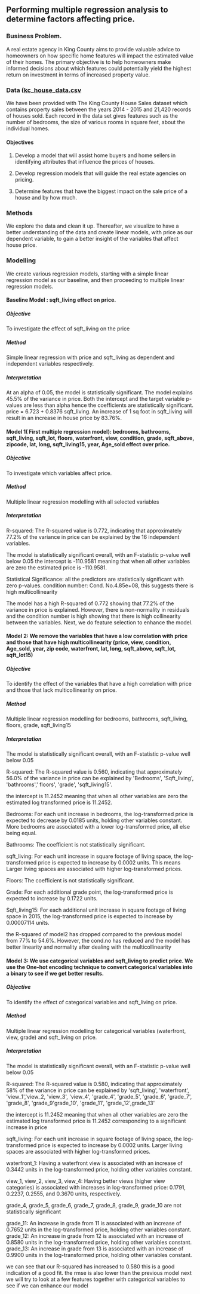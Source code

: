 ## Performing multiple regression analysis to determine factors affecting price.
### Business Problem.
A real estate agency in King County aims to provide valuable advice to homeowners on how specific home features will impact the estimated value of their homes. The primary objective is to help homeowners make informed decisions about which features could potentially yield the highest return on investment in terms of increased property value.

### Data ([kc_house_data.csv](./data/kc_house_data.csv)
We have been provided with The King County House Sales dataset which contains property sales between the years 2014 - 2015 and 21,420 records of houses sold. Each record in the data set gives features such as the number of bedrooms, the size of various rooms in square feet, about the individual homes.
 #### Objectives
1. Develop a model that will assist home buyers and home sellers in identifying attributes that influence the prices of houses.

2. Develop regression models that will guide the real estate agencies on pricing.

3. Determine features that have the biggest impact on the sale price of a house and by how much.

### Methods
We explore the data and clean it up. Thereafter, we visualize to have a better understanding of the data and create linear models, with price as our dependent variable, to gain a better insight of the variables that affect house price.

### Modelling
We create various regression models, starting with a simple linear regression model as our baseline, and then proceeding to multiple linear regression models.
 #### Baseline Model : sqft_living effect on price.
  ##### Objective
  To investigate the effect  of sqft_living on the price
  ##### Method
  Simple linear regression with price and sqft_living as dependent and independent variables respectively.
  ##### Interpretation
  At an alpha of 0.05, the model is statistically significant. The model explains 45.5% of the variance in price. Both the intercept and the target variable p-values are less than alpha hence the coefficients are statistically significant. price = 6.723 + 0.8376 sqft_living. An increase of 1 sq foot in sqft_living will result in an increase in house price by 83.76%.

#### Model 1( First multiple regression model): bedrooms, bathrooms, sqft_living, sqft_lot, floors, waterfront, view, condition, grade, sqft_above, zipcode, lat, long, sqft_living15, year, Age_sold effect over price.
##### Objective
To investigate which variables affect price.
##### Method
Multiple linear regression modelling with all selected variables 

##### Interpretation
R-squared: The R-squared value is 0.772, indicating that approximately 77.2% of the variance in price can be explained by the 16 independent variables.

The model is statistically significant overall, with an F-statistic p-value well below 0.05 the intercept is -110.9581 meaning that when all other variables are zero the estimated price is -110.9581.

Statistical Significance: all the predictors are statistically significant with zero p-values. condition number: Cond. No.4.85e+08, this suggests there is high multicollinearity

 The model has a high R-squared of 0.772 showing that 77.2% of the variance in price is explained. However, there is non-normality in residuals and the condition number is high showing that there is high collinearity between the variables. Next, we do feature selection to enhance the model.
 

 #### Model 2: We remove the variables that have a low correlation with price and those that have high multicollinearity (price, view, condition, Age_sold, year, zip code, waterfront, lat, long, sqft_above, sqft_lot, sqft_lot15)
 ##### Objective
 To identify the effect of the variables that have a high correlation with price and those that lack multicollinearity on price.
 ##### Method
 Multiple linear regression modelling for bedrooms, bathrooms, sqft_living, floors, grade, sqft_living15

 ##### Interpretation
 The model is statistically significant overall, with an F-statistic p-value well below 0.05

R-squared: The R-squared value is 0.560, indicating that approximately 56.0% of the variance in price can be explained by 'Bedrooms', 'Sqft_living', 'bathrooms',' floors', 'grade', 'sqft_living15'.

the intercept is 11.2452 meaning that when all other variables are zero the estimated log transformed price is 11.2452.

Bedrooms: For each unit increase in bedrooms, the log-transformed price is expected to decrease by 0.0185 units, holding other variables constant. More bedrooms are associated with a lower log-transformed price, all else being equal.

Bathrooms: The coefficient is not statistically significant.

sqft_living: For each unit increase in square footage of living space, the log-transformed price is expected to increase by 0.0002 units. This means Larger living spaces are associated with higher log-transformed prices.

Floors: The coefficient is not statistically significant.

Grade: For each additional grade point, the log-transformed price is expected to increase by 0.1722 units.

Sqft_living15: For each additional unit increase in square footage of living space in 2015, the log-transformed price is expected to increase by 0.00007114 units.

the R-squared of model2 has dropped compared to the previous model from 77% to 54.6%. However, the cond.no has reduced and the model has better linearity and normality after dealing with the multicollinearity

#### Model 3: We use categorical variables and sqft_living to predict price. We use the One-hot encoding technique to convert categorical variables into a binary to see if we get better results.
##### Objective
To identify the effect of categorical variables and sqft_living on price.
##### Method
 Multiple linear regression modelling for categorical variables (waterfront, view, grade) and sqft_living on price.
 ##### Interpretation

 The model is statistically significant overall, with an F-statistic p-value well below 0.05

R-squared: The R-squared value is 0.580, indicating that approximately 58% of the variance in price can be explained by 'sqft_living', 'waterfront', 'view_1','view_2, 'view_3', 'view_4', 'grade_4', 'grade_5', 'grade_6', 'grade_7', 'grade_8', 'grade_9'grade_10', 'grade_11', 'grade_12',grade_13'

the intercept is 11.2452 meaning that when all other variables are zero the estimated log transformed price is 11.2452 corresponding to a significant increase in price

sqft_living: For each unit increase in square footage of living space, the log-transformed price is expected to increase by 0.0002 units. Larger living spaces are associated with higher log-transformed prices.

waterfront_1: Having a waterfront view is associated with an increase of 0.3442 units in the log-transformed price, holding other variables constant.

view_1, view_2, view_3, view_4: Having better views (higher view categories) is associated with increases in log-transformed price: 0.1791, 0.2237, 0.2555, and 0.3670 units, respectively.

grade_4, grade_5, grade_6, grade_7, grade_8, grade_9, grade_10 are not statistically significant

grade_11: An increase in grade from 11 is associated with an increase of 0.7652 units in the log-transformed price, holding other variables constant. grade_12: An increase in grade from 12 is associated with an increase of 0.8580 units in the log-transformed price, holding other variables constant. grade_13: An increase in grade from 13 is associated with an increase of 0.9900 units in the log-transformed price, holding other variables constant.


we can see that our R-squared has increased to 0.580 this is a good indication of a good fit. the rmse is also lower than the previous model next we will try to look at a few features together with categorical variables to see if we can enhance our model

 
 
  
